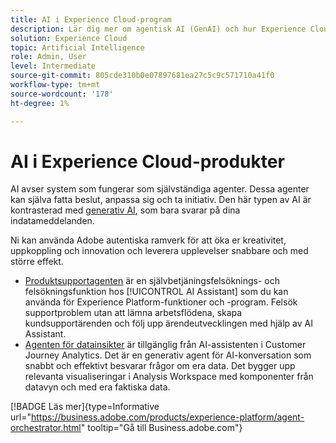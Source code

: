 ```yaml
---
title: AI i Experience Cloud-program
description: Lär dig mer om agentisk AI (GenAI) och hur Experience Cloud-program använder Adobe agentiska ramverk.
solution: Experience Cloud
topic: Artificial Intelligence
role: Admin, User
level: Intermediate
source-git-commit: 805cde310b0e07897681ea27c5c9c571710a41f0
workflow-type: tm+mt
source-wordcount: '178'
ht-degree: 1%

---
```


# AI i Experience Cloud-produkter

AI avser system som fungerar som självständiga agenter. Dessa agenter kan själva fatta beslut, anpassa sig och ta initiativ. Den här typen av AI är kontrasterad med [generativ AI](generative-ai.md), som bara svarar på dina indatameddelanden.

Ni kan använda Adobe autentiska ramverk för att öka er kreativitet, uppkoppling och innovation och leverera upplevelser snabbare och med större effekt.

* [Produktsupportagenten](https://experienceleague.adobe.com/en/docs/experience-platform/ai-assistant/new-features/customer-support) är en självbetjäningsfelsöknings- och felsökningsfunktion hos [!UICONTROL AI Assistant] som du kan använda för Experience Platform-funktioner och -program. Felsök supportproblem utan att lämna arbetsflödena, skapa kundsupportärenden och följ upp ärendeutvecklingen med hjälp av AI Assistant.
* [Agenten för datainsikter](https://experienceleague.adobe.com/en/docs/analytics-platform/using/cja-overview/cja-b2c-overview/data-analysis-ai) är tillgänglig från AI-assistenten i Customer Journey Analytics. Det är en generativ agent för AI-konversation som snabbt och effektivt besvarar frågor om era data. Det bygger upp relevanta visualiseringar i Analysis Workspace med komponenter från datavyn och med era faktiska data.

[!BADGE Läs mer]{type=Informative url="https://business.adobe.com/products/experience-platform/agent-orchestrator.html" tooltip="Gå till Business.adobe.com"}

